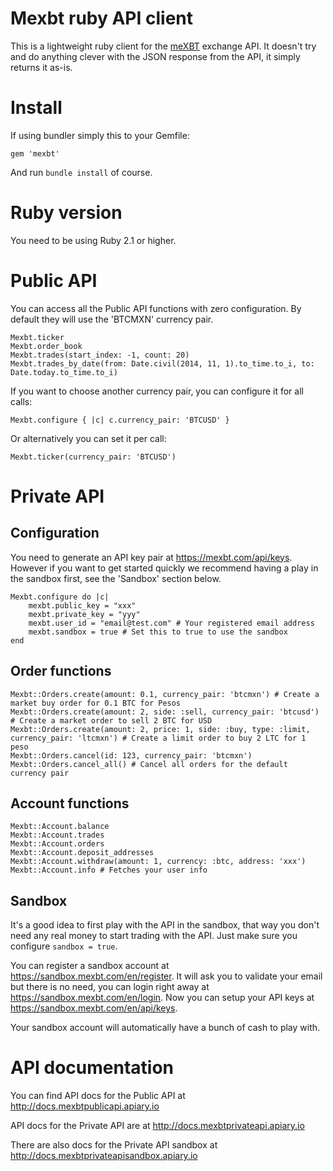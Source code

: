 # Mexbt ruby API client

This is a lightweight ruby client for the [meXBT](https://mexbt.com) exchange API. It doesn't try and do anything clever with the JSON response from the API, it simply
returns it as-is.

# Install

If using bundler simply this to your Gemfile:

    gem 'mexbt'

And run `bundle install` of course.

# Ruby version

You need to be using Ruby 2.1 or higher.

# Public API

You can access all the Public API functions with zero configuration. By default they will use the 'BTCMXN' currency pair.

    Mexbt.ticker
    Mexbt.order_book
    Mexbt.trades(start_index: -1, count: 20)
    Mexbt.trades_by_date(from: Date.civil(2014, 11, 1).to_time.to_i, to: Date.today.to_time.to_i)

If you want to choose another currency pair, you can configure it for all calls:

    Mexbt.configure { |c| c.currency_pair: 'BTCUSD' }

Or alternatively you can set it per call:

    Mexbt.ticker(currency_pair: 'BTCUSD')

# Private API


## Configuration

You need to generate an API key pair at https://mexbt.com/api/keys. However if you want to get started quickly we recommend having a play in the sandbox first, see the 'Sandbox' section below.

    Mexbt.configure do |c|
        mexbt.public_key = "xxx"
        mexbt.private_key = "yyy"
        mexbt.user_id = "email@test.com" # Your registered email address
        mexbt.sandbox = true # Set this to true to use the sandbox
    end

## Order functions

    Mexbt::Orders.create(amount: 0.1, currency_pair: 'btcmxn') # Create a market buy order for 0.1 BTC for Pesos
    Mexbt::Orders.create(amount: 2, side: :sell, currency_pair: 'btcusd') # Create a market order to sell 2 BTC for USD
    Mexbt::Orders.create(amount: 2, price: 1, side: :buy, type: :limit, currency_pair: 'ltcmxn') # Create a limit order to buy 2 LTC for 1 peso
    Mexbt::Orders.cancel(id: 123, currency_pair: 'btcmxn')
    Mexbt::Orders.cancel_all() # Cancel all orders for the default currency pair

## Account functions

    Mexbt::Account.balance
    Mexbt::Account.trades
    Mexbt::Account.orders
    Mexbt::Account.deposit_addresses
    Mexbt::Account.withdraw(amount: 1, currency: :btc, address: 'xxx')  Mexbt::Account.info # Fetches your user info

## Sandbox

It's a good idea to first play with the API in the sandbox, that way you don't need any real money to start trading with the API. Just make sure you configure `sandbox = true`.

You can register a sandbox account at https://sandbox.mexbt.com/en/register. It will ask you to validate your email but there is no need, you can login right away at https://sandbox.mexbt.com/en/login. Now you can setup your API keys at https://sandbox.mexbt.com/en/api/keys.

Your sandbox account will automatically have a bunch of cash to play with.

# API documentation

You can find API docs for the Public API at http://docs.mexbtpublicapi.apiary.io

API docs for the Private API are at http://docs.mexbtprivateapi.apiary.io

There are also docs for the Private API sandbox at http://docs.mexbtprivateapisandbox.apiary.io


